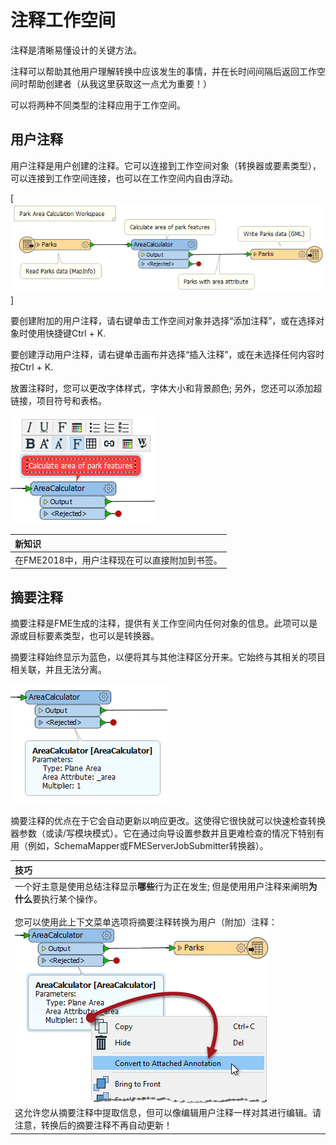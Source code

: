 # 注释工作空间

注释是清晰易懂设计的关键方法。

注释可以帮助其他用户理解转换中应该发生的事情，并在长时间间隔后返回工作空间时帮助创建者（从我这里获取这一点尤为重要！）

可以将两种不同类型的注释应用于工作空间。

## 用户注释

用户注释是用户创建的注释。它可以连接到工作空间对象（转换器或要素类型），可以连接到工作空间连接，也可以在工作空间内自由浮动。

[![](../../.gitbook/assets/img5.002.userannotation.png)]

要创建附加的用户注释，请右键单击工作空间对象并选择“添加注释”，或在选择对象时使用快捷键Ctrl + K.

要创建浮动用户注释，请右键单击画布并选择“插入注释”，或在未选择任何内容时按Ctrl + K.

放置注释时，您可以更改字体样式，字体大小和背景颜色; 另外，您还可以添加超链接，项目符号和表格。

[![](../../.gitbook/assets/img5.003.userannotationoptions.png)](https://github.com/safesoftware/FMETraining/blob/Desktop-Basic-2018/DesktopBasic5BestPractice/Images/Img5.003.UserAnnotationOptions.png)

|  新知识 |
| :--- |
|  在FME2018中，用户注释现在可以直接附加到书签。 |

## 摘要注释

摘要注释是FME生成的注释，提供有关工作空间内任何对象的信息。此项可以是源或目标要素类型，也可以是转换器。

摘要注释始终显示为蓝色，以便将其与其他注释区分开来。它始终与其相关的项目相关联，并且无法分离。

[![](../../.gitbook/assets/img5.004.summaryannotation.png)](https://github.com/safesoftware/FMETraining/blob/Desktop-Basic-2018/DesktopBasic5BestPractice/Images/Img5.004.SummaryAnnotation.png)

摘要注释的优点在于它会自动更新以响应更改。这使得它很快就可以快速检查转换器参数（或读/写模块模式）。它在通过向导设置参数并且更难检查的情况下特别有用（例如，SchemaMapper或FMEServerJobSubmitter转换器）。

|  技巧 |
| :--- |
|  一个好主意是使用总结注释显示**哪些**行为正在发生; 但是使用用户注释来阐明**为什么**要执行某个操作。<br><br>您可以使用此上下文菜单选项将摘要注释转换为用户（附加）注释：<br> ![](../../.gitbook/assets/img5.005.summaryannotationconversion.png)<br>这允许您从摘要注释中提取信息，但可以像编辑用户注释一样对其进行编辑。请注意，转换后的摘要注释不再自动更新！ |

